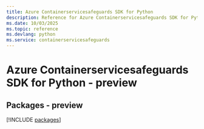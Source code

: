 ```yaml
---
title: Azure Containerservicesafeguards SDK for Python
description: Reference for Azure Containerservicesafeguards SDK for Python
ms.date: 10/03/2025
ms.topic: reference
ms.devlang: python
ms.service: containerservicesafeguards
---
```

# Azure Containerservicesafeguards SDK for Python - preview
## Packages - preview
[!INCLUDE [packages](containerservicesafeguards-index.md)]